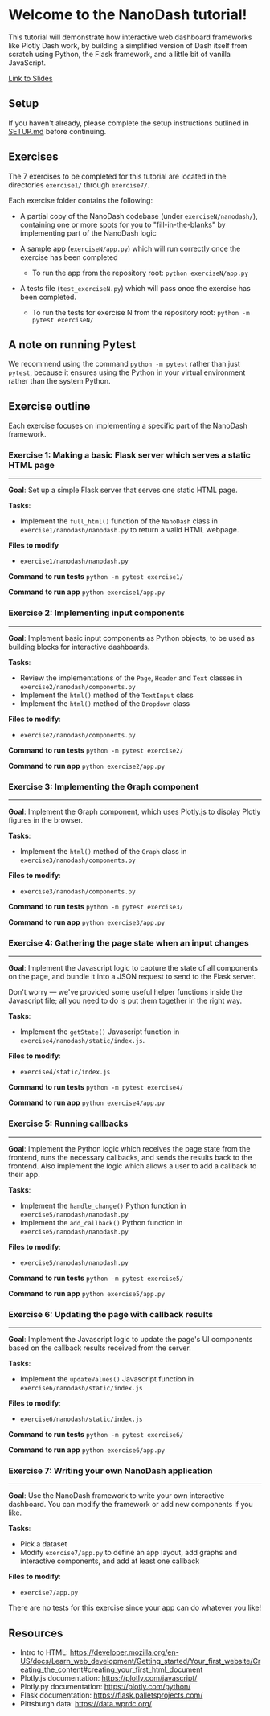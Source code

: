 # Welcome to the NanoDash tutorial!

This tutorial will demonstrate how interactive web dashboard frameworks like Plotly Dash work, by building a simplified version of Dash itself from scratch using Python, the Flask framework, and a little bit of vanilla JavaScript. 

[Link to Slides](https://docs.google.com/presentation/d/1rbJyN75oafr6xxv5Xs9jWwQkrMgv0drzuLckSWyhAJs/edit?usp=sharing)


## Setup

If you haven't already, please complete the setup instructions outlined in [SETUP.md](https://github.com/plotly/tutorial-nanodash/blob/main/SETUP.md) before continuing.

## Exercises

The 7 exercises to be completed for this tutorial are located in the directories `exercise1/` through `exercise7/`.

Each exercise folder contains the following:

- A partial copy of the NanoDash codebase (under `exerciseN/nanodash/`), containing one or more spots for you to "fill-in-the-blanks" by implementing part of the NanoDash logic

- A sample app (`exerciseN/app.py`) which will run correctly once the exercise has been completed
  - To run the app from the repository root: `python exerciseN/app.py`

- A tests file (`test_exerciseN.py`) which will pass once the exercise has been completed.
  - To run the tests for exercise N from the repository root: `python -m pytest exerciseN/`

## A note on running Pytest
We recommend using the command `python -m pytest` rather than just `pytest`, because it ensures using the Python in your virtual environment rather than the system Python. 

## Exercise outline

Each exercise focuses on implementing a specific part of the NanoDash framework.

### Exercise 1: Making a basic Flask server which serves a static HTML page
---

**Goal**: Set up a simple Flask server that serves one static HTML page.

**Tasks**:
- Implement the `full_html()` function of the `NanoDash` class in `exercise1/nanodash/nanodash.py` to return a valid HTML webpage.

**Files to modify**
- `exercise1/nanodash/nanodash.py`

**Command to run tests**
`python -m pytest exercise1/`

**Command to run app**
`python exercise1/app.py`

### Exercise 2: Implementing input components
---

**Goal**: Implement basic input components as Python objects, to be used as building blocks for interactive dashboards.

**Tasks**:
- Review the implementations of the `Page`, `Header` and `Text` classes in `exercise2/nanodash/components.py`
- Implement the `html()` method of the `TextInput` class
- Implement the `html()` method of the `Dropdown` class

**Files to modify**:
- `exercise2/nanodash/components.py`

**Command to run tests**
`python -m pytest exercise2/`

**Command to run app**
`python exercise2/app.py`

### Exercise 3: Implementing the Graph component
---

**Goal**: Implement the Graph component, which uses Plotly.js to display Plotly figures in the browser.

**Tasks**:
- Implement the `html()` method of the `Graph` class in `exercise3/nanodash/components.py`

**Files to modify**:
- `exercise3/nanodash/components.py`

**Command to run tests**
`python -m pytest exercise3/`

**Command to run app**
`python exercise3/app.py`

### Exercise 4: Gathering the page state when an input changes
---

**Goal**: Implement the Javascript logic to capture the state of all components on the page, and bundle it into a JSON request to send to the Flask server.

Don't worry — we've provided some useful helper functions inside the Javascript file; all you need to do is put them together in the right way.

**Tasks**:
- Implement the `getState()` Javascript function in `exercise4/nanodash/static/index.js`.

**Files to modify**:
- `exercise4/static/index.js`

**Command to run tests**
`python -m pytest exercise4/`

**Command to run app**
`python exercise4/app.py`

### Exercise 5: Running callbacks
---

**Goal**: Implement the Python logic which receives the page state from the frontend, runs the necessary callbacks, and sends the results back to the frontend. Also implement the logic which allows a user to add a callback to their app.

**Tasks**:
- Implement the `handle_change()` Python function in `exercise5/nanodash/nanodash.py`
- Implement the `add_callback()` Python function in `exercise5/nanodash/nanodash.py`

**Files to modify**:
- `exercise5/nanodash/nanodash.py`

**Command to run tests**
`python -m pytest exercise5/`

**Command to run app**
`python exercise5/app.py`

### Exercise 6: Updating the page with callback results
---

**Goal**: Implement the Javascript logic to update the page's UI components based on the callback results received from the server.

**Tasks**:
- Implement the `updateValues()` Javascript function in `exercise6/nanodash/static/index.js`

**Files to modify**:
- `exercise6/nanodash/static/index.js`

**Command to run tests**
`python -m pytest exercise6/`

**Command to run app**
`python exercise6/app.py`

### Exercise 7: Writing your own NanoDash application
---

**Goal**: Use the NanoDash framework to write your own interactive dashboard. You can modify the framework or add new components if you like.

**Tasks**:
- Pick a dataset
- Modify `exercise7/app.py` to define an app layout, add graphs and interactive components, and add at least one callback

**Files to modify**:
- `exercise7/app.py`

There are no tests for this exercise since your app can do whatever you like!

## Resources

- Intro to HTML: https://developer.mozilla.org/en-US/docs/Learn_web_development/Getting_started/Your_first_website/Creating_the_content#creating_your_first_html_document
- Plotly.js documentation: https://plotly.com/javascript/
- Plotly.py documentation: https://plotly.com/python/
- Flask documentation: https://flask.palletsprojects.com/
- Pittsburgh data: https://data.wprdc.org/
